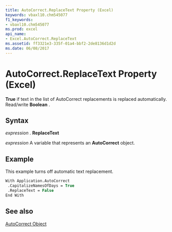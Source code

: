 ```yaml
---
title: AutoCorrect.ReplaceText Property (Excel)
keywords: vbaxl10.chm545077
f1_keywords:
- vbaxl10.chm545077
ms.prod: excel
api_name:
- Excel.AutoCorrect.ReplaceText
ms.assetid: ff3321e3-335f-01a4-bbf2-2de8136d1d2d
ms.date: 06/08/2017
---
```



# AutoCorrect.ReplaceText Property (Excel)

 **True** if text in the list of AutoCorrect replacements is replaced automatically. Read/write **Boolean** .


## Syntax

 _expression_ . **ReplaceText**

 _expression_ A variable that represents an **AutoCorrect** object.


## Example

This example turns off automatic text replacement.


```vb
With Application.AutoCorrect 
 .CapitalizeNamesOfDays = True 
 .ReplaceText = False 
End With
```


## See also


[AutoCorrect Object](Excel.AutoCorrect(objec).md)

